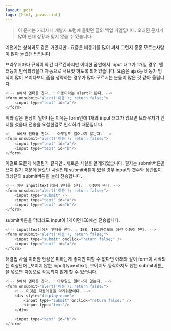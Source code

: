 ```yaml
---
layout: post
tags: [html, javascript]
---
```


> 이 문서는 가리사니 개발자 포럼에 올렸던 글의 백업 파일입니다.
오래된 문서가 많아 현재 상황과 맞지 않을 수 있습니다.


예전에는 상식과도 같은 거였지만.. 요즘은 비동기를 많이 써서 그런지 종종 모르는사람이 많아 놀랐던 팁입니다.

브라우저마다 규칙이 약간 다르긴하지만 어떠한 폼안에서 input 태그가 1개일 경우. 엔터등이 인식되었을때 자동으로 서브밋 하도록 되어있습니다. 요즘은 ajax등 비동기 방식이 많이 쓰이다보니 폼을 생략하는 경우가 많아 모르시는 분들이 많은 것 같아 올립니다.

``` java
<!-- a에서 엔터를 친다. : 이동이라는 alert가 뜬다. -->
<form onsubmit="alert('이동'); return false;">
	<input type="text" id="a"/>
</form>
```
위와 같은 현상이 일어나는 이유는 form안에 1개의 input 태그가 있으면 브라우저가 엔터를 첬을대 전송을 요청한걸로 인식하기 때문입니다.


``` java
<!-- b에서 엔터를 친다. : 아무일도 일어나지 않는다. -->
<form onsubmit="alert('이동'); return false;">
	<input type="text" id="a"/>
	<input type="text" id="b"/>
</form>
```


이걸로 모든게 해결된거 같지만.. 새로운 사실을 알게되었습니다.
필자는 submit버튼을 쓰지 않기 때문에 몰랐던 사실인데 submit버튼이 있을 경우 input의 갯수와 상관없이 최상단의 submit버튼을 눌러 전송합니다.
``` java
<!-- 아무 input[text]에서 엔터를 친다. : 이동이 뜬다. -->
<form onsubmit="alert('이동'); return false;">
	<input type="submit" />
	<input type="text" id="a"/>
	<input type="text" id="b"/>
</form>
```


submit버튼을 막더라도 input이 1개이면 IE8에선 전송합니다.
``` java
<!-- input[text]에서 엔터를 친다. : IE8, IE호환성모드 에선 이동이 된다. -->
<form onsubmit="alert('이동'); return false;">
	<input type="submit" onclick="return false;" />
	<input type="text" id="a"/>
</form>
```


해결법
사실 이러한 현상은 피하는게 좋지만 피할 수 없다면 아래와 같이 form이 시작되는 최상단에 _보이지 않는 input[type=text],  보이지도 동작하지도 않는 submit버튼_을 넣으면 자동으로 작동되지 않게 할 수 있습니다.
``` java
<!-- b에서 엔터를 친다. : 아무일도 일어나지 않는다. -->
<form onsubmit="alert('이동'); return false;">
	<!-- 이것은 자동이동을 막기위함이다. -->
	<div style="display:none">
		<input type="submit" onclick="return false;" />
		<input type="text"/>
	</div>

	<input type="text" id="b"/>
</form>
```